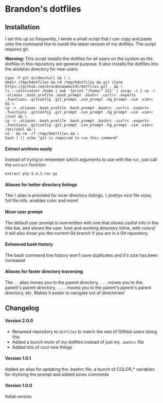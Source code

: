 Brandon's dotfiles
==================

Installation
------------

I set this up so frequently, I wrote a small script that I can copy and paste onto the command line to install the latest version of my dotfiles. The script requires git.

**Warning:** This script installs the dotfiles for all users on the system as the dotfiles in this repository are general purpose. It also installs the dotfiles into the skeleton directory for new users.

```
type -P git &>/dev/null && ( \
mkdir /tmp/bdotfiles && cd /tmp/bdotfiles && git clone https://github.com/brandonwamboldt/dotfiles.git . && \
ls --color=never /home | awk '{print "/home/" $1}' | xargs -n 1 cp -r .aliases .bash_profile .bash_prompt .bashrc .curlrc .exports .functions .gitconfig .git_prompt .svn_prompt .hg_prompt .vim .vimrc && \
cp -r .aliases .bash_profile .bash_prompt .bashrc .curlrc .exports .functions .gitconfig .git_prompt .svn_prompt .hg_prompt .vim .vimrc /root && \
cp -r .aliases .bash_profile .bash_prompt .bashrc .curlrc .exports .functions .gitconfig .git_prompt .svn_prompt .hg_prompt .vim .vimrc /etc/skel && \
cd - && rm -rf /tmp/bdotfiles && \
bash ) || echo "git is required to run this command"
```

#### Extract archives easily

Instead of trying to remember which arguments to use with the `tar`, just call the `extract` function

```
extract php-5.4.3.tar.gz
```

#### Aliases for better directory listings

The `l` alias is provided for nicer directory listings. `l` prettys nice file sizes, full file info, enables color and more!

#### Nicer user prompt

The default user prompt is overwritten with one that shows useful info in the title bar, and shows the user, host and working directory inline, with colors! It will also show you the current Git branch if you are in a Git repository.

#### Enhanced bash history

The bash command line history won't save duplicates and it's size has been increased

#### Aliases for faster directory traversing

The `..` alias moves you to the parent directory, `...` moves you to the parent's parent directory, `....` moves you to the parent's parent's parent directory, etc. Makes it easier to navigate out of directories!

Changelog
---------

#### Version 2.0.0

* Renamed repository to `dotfiles` to match the rest of GitHub users doing this
* Added a bunch more of my dotfiles instead of just my `.bashrc` file
* Added lots of cool new things

#### Version 1.0.1

Added an alias for updating the .bashrc file, a bunch of COLOR_* variables for stylizing the prompt and added some comments

#### Version 1.0.0

Initial version
